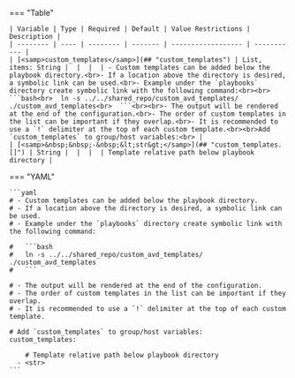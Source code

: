 <!--
  ~ Copyright (c) 2024 Arista Networks, Inc.
  ~ Use of this source code is governed by the Apache License 2.0
  ~ that can be found in the LICENSE file.
  -->
=== "Table"

    | Variable | Type | Required | Default | Value Restrictions | Description |
    | -------- | ---- | -------- | ------- | ------------------ | ----------- |
    | [<samp>custom_templates</samp>](## "custom_templates") | List, items: String |  |  |  | - Custom templates can be added below the playbook directory.<br>- If a location above the directory is desired, a symbolic link can be used.<br>- Example under the `playbooks` directory create symbolic link with the following command:<br><br>  ```bash<br>  ln -s ../../shared_repo/custom_avd_templates/ ./custom_avd_templates<br>  ```<br><br>- The output will be rendered at the end of the configuration.<br>- The order of custom templates in the list can be important if they overlap.<br>- It is recommended to use a `!` delimiter at the top of each custom template.<br><br>Add `custom_templates` to group/host variables:<br> |
    | [<samp>&nbsp;&nbsp;-&nbsp;&lt;str&gt;</samp>](## "custom_templates.[]") | String |  |  |  | Template relative path below playbook directory |

=== "YAML"

    ```yaml
    # - Custom templates can be added below the playbook directory.
    # - If a location above the directory is desired, a symbolic link can be used.
    # - Example under the `playbooks` directory create symbolic link with the following command:

    #   ```bash
    #   ln -s ../../shared_repo/custom_avd_templates/ ./custom_avd_templates
    #   ```

    # - The output will be rendered at the end of the configuration.
    # - The order of custom templates in the list can be important if they overlap.
    # - It is recommended to use a `!` delimiter at the top of each custom template.

    # Add `custom_templates` to group/host variables:
    custom_templates:

        # Template relative path below playbook directory
      - <str>
    ```

